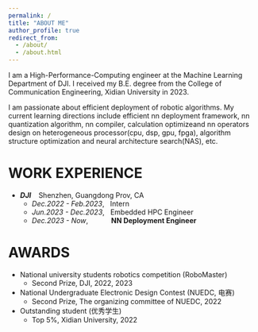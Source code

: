 ```yaml
---
permalink: /
title: "ABOUT ME"
author_profile: true
redirect_from: 
  - /about/
  - /about.html
---
```


I am a High-Performance-Computing engineer at the Machine Learning Department of DJI. I received my B.E. degree from the College of Communication Engineering, Xidian University in 2023.

I am passionate about efficient deployment of robotic algorithms. My current learning directions include efficient nn deployment framework, nn quantization algorithm, nn compiler, calculation optimizeand nn operators design on heterogeneous processor(cpu, dsp, gpu, fpga), algorithm structure optimization and neural architecture search(NAS), etc.

WORK EXPERIENCE
======
- _**DJI**_ &ensp; Shenzhen, Guangdong Prov, CA
  - _Dec.2022 - Feb.2023_, &nbsp; Intern
  - _Jun.2023 - Dec.2023_, &nbsp; Embedded HPC Engineer
  - _Dec.2023 - Now_, &nbsp; &nbsp; &nbsp; &nbsp; &ensp; **NN Deployment Engineer**

AWARDS
======
- National university students robotics competition (RoboMaster)
  - Second Prize, DJI, 2022, 2023
- National Undergraduate Electronic Design Contest (NUEDC, 电赛)
  - Second Prize, The organizing committee of NUEDC, 2022
- Outstanding student (优秀学生)
  - Top 5%, Xidian University, 2022
